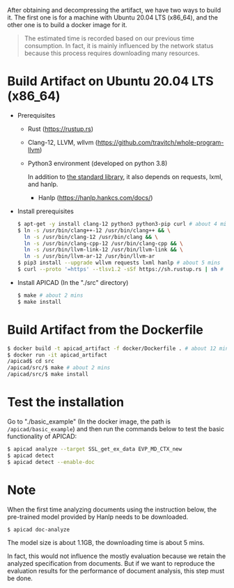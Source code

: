 After obtaining and decompressing the artifact, we have two ways to build it. The first one is for a machine with Ubuntu 20.04 LTS (x86_64), and the other one is to build a docker image for it.

> The estimated time is recorded based on our previous time consumption. In fact, it is mainly influenced by the network status because this process requires downloading many resources.

# Build Artifact on Ubuntu 20.04 LTS (x86_64)

- Prerequisites
  - Rust (https://rustup.rs)

  - Clang-12, LLVM, wllvm (https://github.com/travitch/whole-program-llvm)

  - Python3 environment (developed on python 3.8)

    In addition to [the standard library](https://docs.python.org/3.8/library/index.html), it also depends on requests, lxml, and hanlp.

    - Hanlp (https://hanlp.hankcs.com/docs/)

- Install prerequisites

  ```bash
  $ apt-get -y install clang-12 python3 python3-pip curl # about 4 mins
  $ ln -s /usr/bin/clang++-12 /usr/bin/clang++ && \
  	ln -s /usr/bin/clang-12 /usr/bin/clang && \
  	ln -s /usr/bin/clang-cpp-12 /usr/bin/clang-cpp && \
  	ln -s /usr/bin/llvm-link-12 /usr/bin/llvm-link && \
  	ln -s /usr/bin/llvm-ar-12 /usr/bin/llvm-ar
  $ pip3 install --upgrade wllvm requests lxml hanlp # about 5 mins
  $ curl --proto '=https' --tlsv1.2 -sSf https://sh.rustup.rs | sh # about 1 min
  ```

- Install APICAD (In the "./src" directory)

  ```bash
  $ make # about 2 mins
  $ make install
  ```

# Build Artifact from the Dockerfile

```bash
$ docker build -t apicad_artifact -f docker/Dockerfile . # about 12 mins
$ docker run -it apicad_artifact
/apicad$ cd src
/apicad/src/$ make # about 2 mins
/apicad/src/$ make install
```

# Test the installation

Go to "./basic_example" (In the docker image, the path is `/apicad/basic_example`) and then run the commands below to test the basic functionality of APICAD:

```bash
$ apicad analyze --target SSL_get_ex_data EVP_MD_CTX_new
$ apicad detect
$ apicad detect --enable-doc
```

# Note

When the first time analyzing documents using the instruction below, the pre-trained model provided by Hanlp needs to be downloaded.

```bash
$ apicad doc-analyze
```

The model size is about 1.1GB, the downloading time is about 5 mins.

In fact, this would not influence the mostly evaluation because we retain the analyzed specification from documents. But if we want to reproduce the evaluation results for the performance of document analysis, this step must be done.

